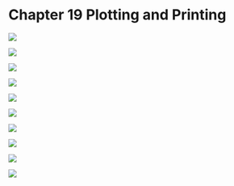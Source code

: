 # Chapter 19 Plotting and Printing

![](/pdf2img/logic/guide/c19/c19_page-0001.jpg)

![](/pdf2img/logic/guide/c19/c19_page-0002.jpg)

![](/pdf2img/logic/guide/c19/c19_page-0003.jpg)

![](/pdf2img/logic/guide/c19/c19_page-0004.jpg)

![](/pdf2img/logic/guide/c19/c19_page-0005.jpg)

![](/pdf2img/logic/guide/c19/c19_page-0006.jpg)

![](/pdf2img/logic/guide/c19/c19_page-0007.jpg)

![](/pdf2img/logic/guide/c19/c19_page-0008.jpg)

![](/pdf2img/logic/guide/c19/c19_page-0009.jpg)

![](/pdf2img/logic/guide/c19/c19_page-0010.jpg)
